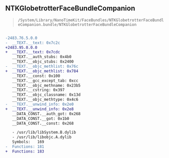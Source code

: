 ## NTKGlobetrotterFaceBundleCompanion

> `/System/Library/NanoTimeKit/FaceBundles/NTKGlobetrotterFaceBundleCompanion.bundle/NTKGlobetrotterFaceBundleCompanion`

```diff

-2483.76.5.0.0
-  __TEXT.__text: 0x7c2c
+2483.95.0.0.0
+  __TEXT.__text: 0x7cdc
   __TEXT.__auth_stubs: 0x4b0
   __TEXT.__objc_stubs: 0x2400
-  __TEXT.__objc_methlist: 0x76c
+  __TEXT.__objc_methlist: 0x784
   __TEXT.__const: 0x100
   __TEXT.__gcc_except_tab: 0xcc
   __TEXT.__objc_methname: 0x23b5
   __TEXT.__cstring: 0x397
   __TEXT.__objc_classname: 0x13d
   __TEXT.__objc_methtype: 0x4c6
-  __TEXT.__unwind_info: 0x2e0
+  __TEXT.__unwind_info: 0x2e8
   __DATA_CONST.__auth_got: 0x268
   __DATA_CONST.__got: 0x1b0
   __DATA_CONST.__const: 0x268

   - /usr/lib/libSystem.B.dylib
   - /usr/lib/libobjc.A.dylib
   Symbols:   169
-  Functions: 181
+  Functions: 183
 

```
